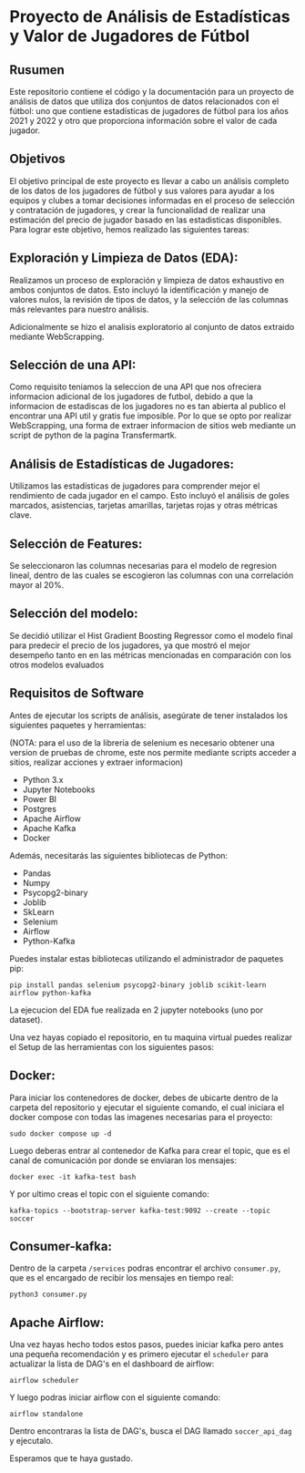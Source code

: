 # Proyecto de Análisis de Estadísticas y Valor de Jugadores de Fútbol

## Rusumen

Este repositorio contiene el código y la documentación para un proyecto de análisis de datos que utiliza dos conjuntos de datos relacionados con el fútbol: uno que contiene estadísticas de jugadores de fútbol para los años 2021 y 2022 y otro que proporciona información sobre el valor de cada jugador.

## Objetivos
El objetivo principal de este proyecto es llevar a cabo un análisis completo de los datos de los jugadores de fútbol y sus valores para ayudar a los equipos y clubes a tomar decisiones informadas en el proceso de selección y contratación de jugadores, y crear la funcionalidad de realizar una estimación del precio de jugador basado en las estadisticas disponibles. Para lograr este objetivo, hemos realizado las siguientes tareas:

## Exploración y Limpieza de Datos (EDA):
Realizamos un proceso de exploración y limpieza de datos exhaustivo en ambos conjuntos de datos. Esto incluyó la identificación y manejo de valores nulos, la revisión de tipos de datos, y la selección de las columnas más relevantes para nuestro análisis.

Adicionalmente se hizo el analisis exploratorio al conjunto de datos extraido mediante WebScrapping.

## Selección de una API:
Como requisito teniamos la seleccion de una API que nos ofreciera informacion adicional de los jugadores de futbol, debido a que la informacion de estadiscas de los jugadores no es tan abierta al publico el encontrar una API util y gratis fue imposible. Por lo que se opto por realizar WebScrapping, una forma de extraer informacion de sitios web mediante un script de python de la pagina Transfermartk.

## Análisis de Estadísticas de Jugadores:
Utilizamos las estadísticas de jugadores para comprender mejor el rendimiento de cada jugador en el campo. Esto incluyó el análisis de goles marcados, asistencias, tarjetas amarillas, tarjetas rojas y otras métricas clave.

## Selección de Features:
Se seleccionaron las columnas necesarias para el modelo de regresion lineal, dentro de las cuales se escogieron las columnas con una correlación mayor al 20%.

## Selección del modelo:
Se decidió utilizar el Hist Gradient Boosting Regressor como el modelo final para predecir el precio de los jugadores, ya que mostró el mejor desempeño tanto en en las métricas mencionadas en comparación con los otros modelos evaluados

## Requisitos de Software

Antes de ejecutar los scripts de análisis, asegúrate de tener instalados los siguientes paquetes y herramientas:

(NOTA: para el uso de la libreria de selenium es necesario obtener una version de pruebas de chrome, este nos permite mediante scripts acceder a sitios, realizar acciones y extraer informacion)

- Python 3.x
- Jupyter Notebooks
- Power BI
- Postgres
- Apache Airflow
- Apache Kafka
- Docker

Además, necesitarás las siguientes bibliotecas de Python:

- Pandas
- Numpy
- Psycopg2-binary
- Joblib
- SkLearn
- Selenium
- Airflow
- Python-Kafka

Puedes instalar estas bibliotecas utilizando el administrador de paquetes pip:

```
pip install pandas selenium psycopg2-binary joblib scikit-learn airflow python-kafka
```

La ejecucion del EDA fue realizada en 2 jupyter notebooks (uno por dataset).

Una vez hayas copiado el repositorio, en tu maquina virtual puedes realizar el Setup de las herramientas con los siguientes pasos:

## Docker:
Para iniciar los contenedores de docker, debes de ubicarte dentro de la carpeta del repositorio y ejecutar el siguiente comando, el cual iniciara el docker compose con todas las imagenes necesarias para el proyecto:

```
sudo docker compose up -d
```

Luego deberas entrar al contenedor de Kafka para crear el topic, que es el canal de comunicación por donde se enviaran los mensajes:

```
docker exec -it kafka-test bash
```

Y por ultimo creas el topic con el siguiente comando:

```
kafka-topics --bootstrap-server kafka-test:9092 --create --topic soccer
```

## Consumer-kafka:
Dentro de la carpeta ```/services``` podras encontrar el archivo ```consumer.py```, que es el encargado de recibir los mensajes en tiempo real:

```
python3 consumer.py
```

## Apache Airflow:
Una vez hayas hecho todos estos pasos, puedes iniciar kafka pero antes una pequeña recomendación y es primero ejecutar el ```scheduler``` para actualizar la lista de DAG's en el dashboard de airflow:

```
airflow scheduler
```

Y luego podras iniciar airflow con el siguiente comando:

```
airflow standalone
```

Dentro encontraras la lista de DAG's, busca el DAG llamado ```soccer_api_dag``` y ejecutalo.

Esperamos que te haya gustado.


